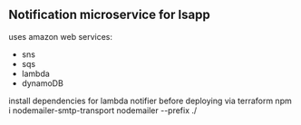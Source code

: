 ## Notification microservice for lsapp

uses amazon web services:

- sns
- sqs
- lambda
- dynamoDB

install dependencies for lambda notifier before deploying via terraform
npm i nodemailer-smtp-transport nodemailer --prefix ./
